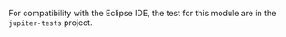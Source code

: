 For compatibility with the Eclipse IDE, the test for this module are in the `jupiter-tests` project.
